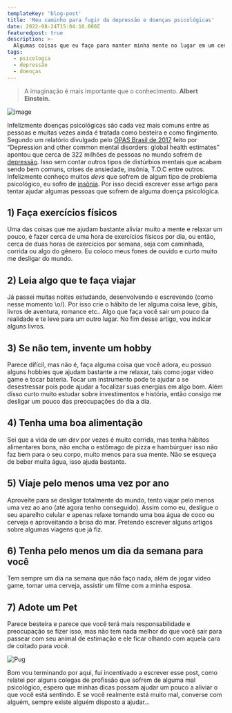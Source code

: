 ```yaml
---
templateKey: 'blog-post'
title: 'Meu caminho para fugir da depressão e doenças psicológicas'
date: 2022-08-24T15:04:10.000Z
featuredpost: true
description: >-
  Algumas coisas que eu faço para manter minha mente no lugar em um cenário complicado no mundo de desenvolvimento de software.
tags:
  - psicologia
  - depressão
  - doenças
---
```


>A imaginação é mais importante que o conhecimento. **Albert Einstein.**

![image](https://miro.medium.com/max/1400/1*oG_tFAN_jk_3QwmUmSE3fg.jpeg)

Infelizmente doenças psicológicas são cada vez mais comuns entre as pessoas e muitas vezes ainda é tratada como besteira e como fingimento. Segundo um relatório divulgado pelo [OPAS Brasil de 2017](https://www.paho.org/pt/search/r?keys=aumenta%20o%20numero%20de%20pessoas%20com%20depressao%20no%20mundo%20Brasil#gsc.tab=0&gsc.q=aumenta%20o%20numero%20de%20pessoas%20com%20depressao%20no%20mundo%20Brasil) feito por “Depression and other common mental disorders: global health estimates” apontou que cerca de 322 milhões de pessoas no mundo sofrem de [depressão](https://drauziovarella.uol.com.br/doencas-e-sintomas/depressao/). Isso sem contar outros tipos de distúrbios mentais que acabam sendo bem comuns, crises de ansiedade, insônia, T.O.C entre outros. Infelizmente conheço muitos *devs* que sofrem de algum tipo de problema psicológico, eu sofro de [insônia](https://drauziovarella.uol.com.br/doencas-e-sintomas/insonia/). Por isso decidi escrever esse artigo para tentar ajudar algumas pessoas que sofrem de alguma doença psicológica.

## 1) Faça exercícios físicos

Uma das coisas que me ajudam bastante aliviar muito a mente e relaxar um pouco, é fazer cerca de uma hora de exercícios físicos por dia, ou então, cerca de duas horas de exercícios por semana, seja com caminhada, corrida ou algo do gênero. Eu coloco meus fones de ouvido e curto muito me desligar do mundo.

## 2) Leia algo que te faça viajar

Já passei muitas noites estudando, desenvolvendo e escrevendo (como nesse momento \o/). Por isso crie o hábito de ler alguma coisa leve, gibis, livros de aventura, romance etc.. Algo que faça você sair um pouco da realidade e te leve para um outro lugar. No fim desse artigo, vou indicar alguns livros.

## 3) Se não tem, invente um hobby

Parece difícil, mas não é, faça alguma coisa que você adora, eu possuo alguns hobbies que ajudam bastante a me relaxar, tais como jogar vídeo game e tocar bateria. Tocar um instrumento pode te ajudar a se desestressar pois pode ajudar a focalizar suas energias em algo bom. Além disso curto muito estudar sobre investimentos e história, então consigo me desligar um pouco das preocupações do dia a dia.

## 4) Tenha uma boa alimentação

Sei que a vida de um *dev* por vezes é muito corrida, mas tenha hábitos alimentares bons, não encha o estômago de pizza e hambúrguer isso não faz bem para o seu corpo, muito menos para sua mente. Não se esqueça de beber muita água, isso ajuda bastante.

## 5) Viaje pelo menos uma vez por ano

Aproveite para se desligar totalmente do mundo, tento viajar pelo menos uma vez ao ano (até agora tenho conseguido). Assim como eu, desligue o seu aparelho celular e apenas relaxe tomando uma boa água de coco ou cerveja e aproveitando a brisa do mar. Pretendo escrever alguns artigos sobre algumas viagens que já fiz.

## 6) Tenha pelo menos um dia da semana para você

Tem sempre um dia na semana que não faço nada, além de jogar video game, tomar uma cerveja, assistir um filme com a minha esposa.

## 7) Adote um Pet

Parece besteira e parece que você terá mais responsabilidade e preocupação se fizer isso, mas não tem nada melhor do que você sair para passear com seu animal de estimação e ele ficar olhando com aquela cara de coitado para você.

![Pug](https://cobasi.vteximg.com.br/arquivos/ids/372697/pug-deitado.png?v=637414187623570000)

Bom vou terminando por aqui, fui incentivado a escrever esse post, como relatei por alguns colegas de profissão que sofrem de alguma mal psicológico, espero que minhas dicas possam ajudar um pouco a aliviar o que você está sentindo. E se você realmente está muito mal, converse com alguém, sempre existe alguém disposto a ajudar…
